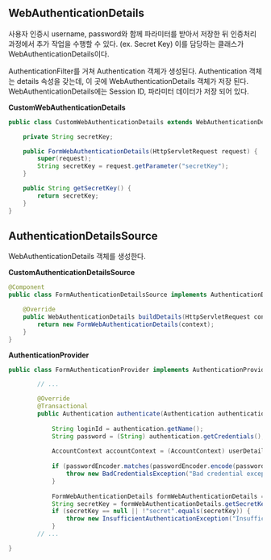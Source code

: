 ## WebAuthenticationDetails

사용자 인증시 username, password와 함께 파라미터를 받아서 저장한 뒤 인증처리 과정에서 추가 작업을 수행할 수 있다. (ex. Secret Key) 이를 담당하는 클래스가 WebAuthenticationDetails이다.

AuthenticationFilter를 거쳐 Authentication 객체가 생성된다. Authentication 객체는 details 속성을 갖는데, 이 곳에 WebAuthenticationDetails 객체가 저장 된다. WebAuthenticationDetails에는 Session ID, 파라미터 데이터가 저장 되어 있다.



**CustomWebAuthenticationDetails**

```java
public class CustomWebAuthenticationDetails extends WebAuthenticationDetails {

    private String secretKey;

    public FormWebAuthenticationDetails(HttpServletRequest request) {
        super(request);
        String secretKey = request.getParameter("secretKey");
    }

    public String getSecretKey() {
        return secretKey;
    }
}
```



## AuthenticationDetailsSource

WebAuthenticationDetails 객체를 생성한다.



**CustomAuthenticationDetailsSource**

```java
@Component
public class FormAuthenticationDetailsSource implements AuthenticationDetailsSource<HttpServletRequest, WebAuthenticationDetails> {

    @Override
    public WebAuthenticationDetails buildDetails(HttpServletRequest context) {
        return new FormWebAuthenticationDetails(context);
    }
}
```



**AuthenticationProvider**

```java
public class FormAuthenticationProvider implements AuthenticationProvider {

		// ...

		@Override
		@Transactional
		public Authentication authenticate(Authentication authentication) throws AuthenticationException {
		
		    String loginId = authentication.getName();
		    String password = (String) authentication.getCredentials();
		
		    AccountContext accountContext = (AccountContext) userDetailsService.loadUserByUsername(loginId);
		
		    if (passwordEncoder.matches(passwordEncoder.encode(password), accountContext.getAccount().getPassword())) {
		        throw new BadCredentialsException("Bad credential exception");
		    }
		
		    FormWebAuthenticationDetails formWebAuthenticationDetails = (FormWebAuthenticationDetails) authentication.getDetails();
		    String secretKey = formWebAuthenticationDetails.getSecretKey();
		    if (secretKey == null || !"secret".equals(secretKey)) {
		        throw new InsufficientAuthenticationException("InsufficientAuthenticationException");
		    }
		// ...

}
```

